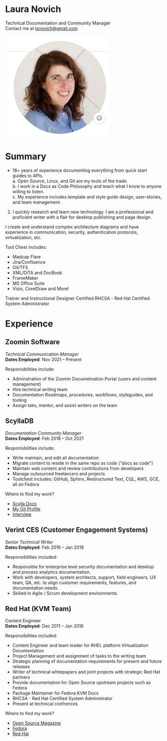 # Laura Novich 

Technical Documentation and Community Manager  
Contact me at lsnovich@gmail.com

![headshot](headshot.png)



# Summary

* 18+ years of experience documenting everything from quick start guides to APIs.   
   a. Open Source, Linux, and Git are my tools of the trade.   
   b. I work in a Docs as Code Philosophy and teach what I know to anyone willing to listen.   
   c. My experience includes template and style guide design, user-stories, and team management.    
2. I quickly research and learn new technology.  I am a professional and proficient writer with a flair for desktop publishing and page design.  

I create and understand complex architecture diagrams and have experience in communication, security, authentication protocols, virtualization, etc. 

Tool Chest includes:
* Madcap Flare
* Jira/Confluence
* Git/TFS
* XML/DITA and DocBook
* FrameMaker
* MS Office Suite
* Visio, CorelDraw and More!

Trainer and Instructional Designer
Certified RHCSA - Red Hat Certified System Administrator

# Experience

## Zoomin Software  
*Technical Communication Manager*  
**Dates Employed**: Nov 2021 &ndash; Present  

Responisbilities include:
* Adminstration of the Zoomin Documetnation Portal (users and content management)
* Hire technical writing team
* Documentation Roadmaps, procedures, workflows, styleguides, and tooling
* Assign taks, mentor, and assist writers on the team
## ScyllaDB   
*Documentation Community Manager*   
**Dates Employed**: Feb 2018 &ndash; Oct 2021  

Responisbilities include:
* Write maintain, and edit all documentation 
* Migrate content to reside in the same repo as code ("docs as code")
* Maintain web content and review contributions from developers
* Manage outsourced freelancers and projects
* Toolchest includes: GitHub, Sphinx, Restructured Text, CQL, AWS, GCE, all on Fedora

Where to find my work? 
* [Scylla Docs](https://docs.scylladb.com)
* [My Git Profile](https://github.com/lauranovich)
* [Interview](https://www.scylladb.com/2019/06/13/whats-hot-in-scylla-docs/)

## Verint CES (Customer Engagement Systems)  
*Senior Technical Writer*    
**Dates Employed**: Feb 2016 &ndash; Jan 2018  

Responsibilities included:
* Responsible for enterprise level security documentation and desktop and process analytics documentation. 
* Work with developers, system architects, support, field engineers, UX team, QA, etc. to align customer requirements, features, and documentation needs.
* Skilled in Agile / Scrum development environments. 

## Red Hat (KVM Team)  
Content Engineer  
**Dates Employed**: Dec 2011 &ndash; Jan 2016  

Responsibilities included:
* Content Engineer and team leader for RHEL platform Virtualization Documentation
* Project Management and assignment of tasks to the writing team
* Strategic planning of documentation requirements for present and future releases
* Writer of technical whitepapers and joint projects with strategic Red Hat partners
* Provide documentation for Open Source upstream projects such as Fedora
* Package Maintainer for Fedora KVM Docs
* RHCSA - Red Hat Certified System Administrator
* Present at technical confrences

Where to find my work?
* [Open Source Magazine](https://opensource.com/users/lnovich)
* [Fedora](https://fedoraproject.org/wiki/User:Lnovich)
* [Red Hat](https://access.redhat.com/documentation/en-us/red_hat_enterprise_linux/7/html/virtualization_getting_started_guide/index)
